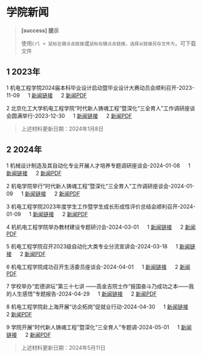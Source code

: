 # 学院新闻

> **[success] 提示**
> 
> 使用`Crl + 鼠标左键点击链接`或`鼠标右键点击链接，选择从链接另存文件为`，可下载文件
> 

## 1 2023年

1 机电工程学院2024届本科毕业设计启动暨毕业设计大赛动员会顺利召开-2023-11-09
     &emsp; 1 [新闻链接](https://mech.buct.edu.cn/2023/1109/c3100a185599/page.htm)
     &emsp; 2 [新闻PDF](./files/机电工程学院2024届本科毕业设计启动暨毕业设计大赛动员会顺利召开-2023-11-09.pdf)

2 北京化工大学机电工程学院“时代新人铸魂工程”暨深化“三全育人”工作调研座谈会圆满举行-2023-12-30
     &emsp; 1 [新闻链接](https://mp.weixin.qq.com/s/1WHNoLabB3FpF-hooZA3nA)
     &emsp; 2 [新闻PDF](./files/北京化工大学机电工程学院“时代新人铸魂工程”暨深化“三全育人”工作调研座谈会圆满举行-2023-12-30.pdf)


> 上述材料更新日期：2024年1月8日

## 2 2024年

1 机械设计制造及其自动化专业开展人才培养专题调研座谈会-2024-01-08
     &emsp; 1 [新闻链接](https://mp.weixin.qq.com/s/ZqhW6850gi2iYg2ffL6u1w)
     &emsp; 2 [新闻PDF](./files/机械设计制造及其自动化专业开展人才培养专题调研座谈会-2024-01-08.pdf)

2 机电学院举行“时代新人铸魂工程”暨深化“三全育人”工作调研座谈会-2024-01-09
     &emsp; 1 [新闻链接](https://mp.weixin.qq.com/s/n1GiDrRoYT_yjAn3jbFzRQ)
     &emsp; 2 [新闻PDF](./files/机电学院举行“时代新人铸魂工程”暨深化“三全育人”工作调研座谈会-2024-01-09.pdf)

3 机电工程学院2023年度学生工作暨学生成长形成性评价总结会顺利召开-2024-01-09
     &emsp; 1 [新闻链接](https://mp.weixin.qq.com/s/9HIs_r3Uc50Hlge0bpzdNQ)
     &emsp; 2 [新闻PDF](./files/机电工程学院2023年度学生工作暨学生成长形成性评价总结会顺利召开-2024-01-09.pdf)

4 机机电工程学院举办教材建设专题研讨会-2024-03-01
     &emsp; 1 [新闻链接](https://mp.weixin.qq.com/s/a38rXGgcXcV9dVUVYw0HZw)
     &emsp; 2 [新闻PDF](./files/机电工程学院举办教材建设专题研讨会-2024-03-01.pdf)

5 机电工程学院召开2023级自动化大类专业分流宣讲会-2024-03-18
     &emsp; 1 [新闻链接](https://mech.buct.edu.cn/2024/0318/c3100a189111/page.htm)
     &emsp; 2 [新闻PDF](./files/机电工程学院召开2023级自动化大类专业分流宣讲会-2024-03-18.pdf)

6 机电工程学院成功召开生活委员座谈会-2024-04-01
     &emsp; 1 [新闻链接](https://mp.weixin.qq.com/s/FvmsUTq-RcMVe2ga5FlIzQ)
     &emsp; 2 [新闻PDF](./files/机电工程学院成功召开生活委员座谈会-2024-04-01.pdf)

7 学校举办“宏德讲坛”第三十七讲 ——高金吉院士作“报国奋斗乃成功之本——我的人生感悟”专题报告-2024-04-29
     &emsp; 1 [新闻链接](https://mp.weixin.qq.com/s/6FgYnXR2JlEBCA_0Kud9bw)
     &emsp; 2 [新闻PDF](./files/学校举办“宏德讲坛”第三十七讲%20——高金吉院士作“报国奋斗乃成功之本——我的人生感悟”专题报告-2024-04-29.pdf)

8 机电工程学院赴上海开展“访企拓岗”促就业行动-2024-04-30
     &emsp; 1 [新闻链接](https://mp.weixin.qq.com/s/VpZQS6v6zh2VuPOVvnuKFg)
     &emsp; 2 [新闻PDF](./files/机电工程学院赴上海开展“访企拓岗”促就业行动-2024-04-30.pdf)

9 学院开展“时代新人铸魂工程”暨深化“三全育人”专题调-2024-05-01
     &emsp; 1 [新闻链接](https://mp.weixin.qq.com/s/dH5yB_gx7eAoGEaL817_Og)
     &emsp; 2 [新闻PDF](./files/学院开展“时代新人铸魂工程”暨深化“三全育人”专题调-2024-05-01.pdf)


> 上述材料更新日期：2024年5月11日